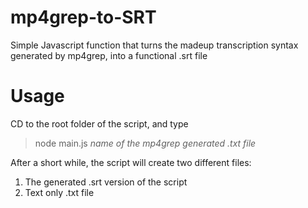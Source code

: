 # mp4grep-to-SRT
Simple Javascript function that turns the madeup transcription syntax generated by mp4grep, into a functional .srt file

# Usage
CD to the root folder of the script, and type
> node main.js *name of the mp4grep generated .txt file*

After a short while, the script will create two different files:
1. The generated .srt version of the script
2. Text only .txt file
